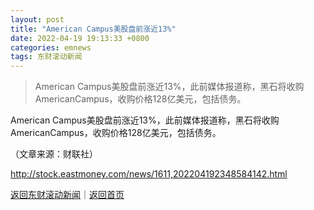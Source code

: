 ```yaml
---
layout: post
title: "American Campus美股盘前涨近13%"
date: 2022-04-19 19:13:33 +0800
categories: emnews
tags: 东财滚动新闻
---
```

> American Campus美股盘前涨近13%，此前媒体报道称，黑石将收购AmericanCampus，收购价格128亿美元，包括债务。

<p>American Campus美股盘前涨近13%，此前媒体报道称，黑石将收购AmericanCampus，收购价格128亿美元，包括债务。 </p><p class="em_media">（文章来源：财联社）</p>

<http://stock.eastmoney.com/news/1611,202204192348584142.html>

[返回东财滚动新闻](//finews.withounder.com/emnews/)｜[返回首页](//finews.withounder.com/)